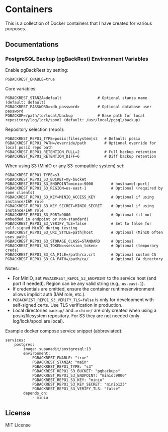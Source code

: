 # Containers

This is a collection of Docker containers that I have created for various purposes.

## Documentations

### PostgreSQL Backup (pgBackRest) Environment Variables

Enable pgBackRest by setting:

```
PGBACKREST_ENABLE=true
```

Core variables:

```
PGBACKREST_STANZA=default                # Optional stanza name (default: default)
PGBACKREST_PASSWORD=<db_password>        # Optional database user password
PGBACKUP=/path/to/local/backup           # Base path for local repository/log/lock/spool (default: /usr/local/pgsql/backup)
```

Repository selection (repo1):

```
PGBACKREST_REPO1_TYPE=posix|filesystem|s3   # Default: posix
PGBACKREST_REPO1_PATH=/override/path        # Optional override for local posix repo path
PGBACKREST_REPO1_RETENTION_FULL=2           # Full backup retention
PGBACKREST_REPO1_RETENTION_DIFF=6           # Diff backup retention
```

When using S3 (MinIO or any S3-compatible system) set:

```
PGBACKREST_REPO1_TYPE=s3
PGBACKREST_REPO1_S3_BUCKET=my-bucket
PGBACKREST_REPO1_S3_ENDPOINT=minio:9000        # hostname[:port]
PGBACKREST_REPO1_S3_REGION=us-east-1           # Optional (required by some clients)
PGBACKREST_REPO1_S3_KEY=MINIO_ACCESS_KEY       # Optional if using instance/IAM role
PGBACKREST_REPO1_S3_KEY_SECRET=MINIO_SECRET    # Optional if using instance/IAM role
PGBACKREST_REPO1_S3_PORT=9000                  # Optional (if not embedded in endpoint or non-standard)
PGBACKREST_REPO1_S3_VERIFY_TLS=false           # Set to false for self-signed MinIO during testing
PGBACKREST_REPO1_S3_URI_STYLE=path|host        # Optional (MinIO often uses path)
PGBACKREST_REPO1_S3_STORAGE_CLASS=STANDARD     # Optional
PGBACKREST_REPO1_S3_TOKEN=<session_token>      # Optional (temporary creds)
PGBACKREST_REPO1_S3_CA_FILE=/path/ca.crt       # Optional custom CA
PGBACKREST_REPO1_S3_CA_PATH=/path/ca/          # Optional CA directory
```

Notes:

- For MinIO, set `PGBACKREST_REPO1_S3_ENDPOINT` to the service host (and port if needed). Region can be any valid string (e.g., `us-east-1`).
- If credentials are omitted, ensure the container runtime/environment allows implicit auth (IAM role, etc.).
- `PGBACKREST_REPO1_S3_VERIFY_TLS=false` is only for development with self-signed certs. Use TLS verification in production.
- Local directories `backup/` and `archive/` are only created when using a posix/filesystem repository. For S3 they are not needed (only log/lock/spool are local).

Example docker compose service snippet (abbreviated):

```
services:
	postgres:
		image: supanadit/postgresql:13
		environment:
			PGBACKREST_ENABLE: "true"
			PGBACKREST_STANZA: "main"
			PGBACKREST_REPO1_TYPE: "s3"
			PGBACKREST_REPO1_S3_BUCKET: "pgbackups"
			PGBACKREST_REPO1_S3_ENDPOINT: "minio:9000"
			PGBACKREST_REPO1_S3_KEY: "minio"
			PGBACKREST_REPO1_S3_KEY_SECRET: "minio123"
			PGBACKREST_REPO1_S3_VERIFY_TLS: "false"
		depends_on:
			- minio
```

## License

MIT License
